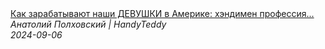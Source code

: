 <!--2024-09-06 15:01:05-->
<div class="yb">
  <a class="nodecor" href="/index.html?rabota/kak_zarabatyvajut_nashi_devushki_v_amerike_hendimen_professiya_dlya_vseh">
    <img class="preview" data-videoid="vEZfvX-K6jE" src="https://i3.ytimg.com/vi/vEZfvX-K6jE/hqdefault.jpg" align="middle" alt="">
  </a>
  <div class="inlbl text">
    <a class="nodecor" href="/index.html?rabota/kak_zarabatyvajut_nashi_devushki_v_amerike_hendimen_professiya_dlya_vseh">Как зарабатывают наши ДЕВУШКИ в Америке: хэндимен профессия...</a><br>
    <i class="smaller2">Анатолий Полховский | HandyTeddy </i><br>
    <i class="smaller3">2024-09-06</i>
  </div>
</div>
